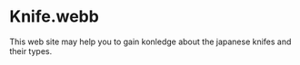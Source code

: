 # Knife.webb
This web site may help you to gain konledge about the japanese knifes and their types.
